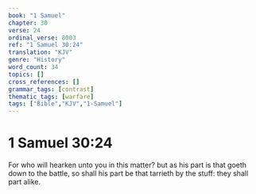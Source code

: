 ```yaml
---
book: "1 Samuel"
chapter: 30
verse: 24
ordinal_verse: 8003
ref: "1 Samuel 30:24"
translation: "KJV"
genre: "History"
word_count: 34
topics: []
cross_references: []
grammar_tags: [contrast]
thematic_tags: [warfare]
tags: ["Bible","KJV","1-Samuel"]
---
```


# 1 Samuel 30:24

For who will hearken unto you in this matter? but as his part is that goeth down to the battle, so shall his part be that tarrieth by the stuff: they shall part alike.
